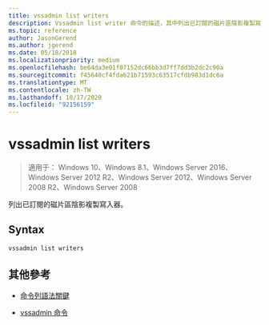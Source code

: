 ```yaml
---
title: vssadmin list writers
description: Vssadmin list writer 命令的描述，其中列出已訂閱的磁片區陰影複製寫入器。
ms.topic: reference
author: JasonGerend
ms.author: jgerend
ms.date: 05/18/2018
ms.localizationpriority: medium
ms.openlocfilehash: be64da3e01f07152dc66bb3d7ff7dd3b2dc2c90a
ms.sourcegitcommit: f45640cf4fda621b71593c63517cfdb983d1dc6a
ms.translationtype: MT
ms.contentlocale: zh-TW
ms.lasthandoff: 10/17/2020
ms.locfileid: "92156159"
---
```

# <a name="vssadmin-list-writers"></a>vssadmin list writers

> 適用于： Windows 10、Windows 8.1、Windows Server 2016、Windows Server 2012 R2、Windows Server 2012、Windows Server 2008 R2、Windows Server 2008

列出已訂閱的磁片區陰影複製寫入器。

## <a name="syntax"></a>Syntax

```
vssadmin list writers
```

## <a name="additional-references"></a>其他參考

- [命令列語法關鍵](command-line-syntax-key.md)

- [vssadmin 命令](vssadmin.md)

